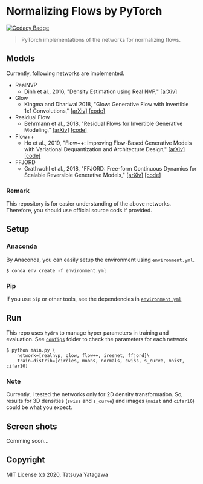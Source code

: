 Normalizing Flows by PyTorch
===

[![Codacy Badge](https://api.codacy.com/project/badge/Grade/251083f9ef644f738da9bd0f8c82b2a0)](https://app.codacy.com/gh/tatsy/normalizing-flows-pytorch?utm_source=github.com&utm_medium=referral&utm_content=tatsy/normalizing-flows-pytorch&utm_campaign=Badge_Grade)

> PyTorch implementations of the networks for normalizing flows.

Models
---

Currently, following networks are implemented.

* RealNVP
  * Dinh et al., 2016, "Density Estimation using Real NVP," [[arXiv]](https://arxiv.org/abs/1605.08803)
* Glow
  * Kingma and Dhariwal 2018, "Glow: Generative Flow with Invertible 1x1 Convolutions," [[arXiv]](https://arxiv.org/abs/1807.03039v2) [[code]](https://github.com/openai/glow)
* Residual Flow
  * Behrmann et al., 2018, "Residual Flows for Invertible Generative Modeling," [[arXiv]](https://arxiv.org/abs/1906.02735) [[code]](https://github.com/rtqichen/residual-flows)
* Flow++
  * Ho et al., 2019, "Flow++: Improving Flow-Based Generative Models with Variational Dequantization and Architecture Design," [[arXiv]](https://arxiv.org/abs/1902.00275) [[code]](https://github.com/aravindsrinivas/flowpp)
* FFJORD
  * Grathwohl et al., 2018, "FFJORD: Free-form Continuous Dynamics for Scalable Reversible Generative Models," [[arXiv]](https://arxiv.org/abs/1810.01367) [[code]](https://github.com/rtqichen/ffjord)

### Remark

This repository is for easier understanding of the above networks. Therefore, you should use official source cods if provided.


Setup
---

### Anaconda

By Anaconda, you can easily setup the environment using `environment.yml`.

```shell
$ conda env create -f environment.yml
```

### Pip

If you use `pip` or other tools, see the dependencies in [`environment.yml`](./environment.yml)

Run
---

This repo uses `hydra` to manage hyper parameters in training and evaluation. See [`configs`](./configs) folder to check the parameters for each network.

```shell
$ python main.py \
    network=[realnvp, glow, flow++, iresnet, ffjord]\
    train.distrib=[circles, moons, normals, swiss, s_curve, mnist, cifar10]
```

### Note

Currently, I tested the networks only for 2D density transformation. So, results for 3D densities (`swiss` and `s_curve`) and images (`mnist` and `cifar10`) could be what you expect.

Screen shots
---

Comming soon...

Copyright
---

MIT License (c) 2020, Tatsuya Yatagawa
